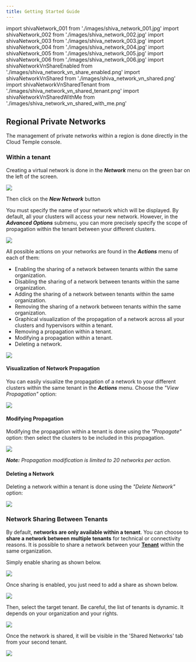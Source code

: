 ```yaml
---
title: Getting Started Guide
---
```

import shivaNetwork_001 from './images/shiva_network_001.jpg'
import shivaNetwork_002 from './images/shiva_network_002.jpg'
import shivaNetwork_003 from './images/shiva_network_003.jpg'
import shivaNetwork_004 from './images/shiva_network_004.jpg'
import shivaNetwork_005 from './images/shiva_network_005.jpg'
import shivaNetwork_006 from './images/shiva_network_006.jpg'
import shivaNetworkVnShareEnabled from './images/shiva_network_vn_share_enabled.png'
import shivaNetworkVnShared from './images/shiva_network_vn_shared.png'
import shivaNetworkVnSharedTenant from './images/shiva_network_vn_shared_tenant.png'
import shivaNetworkVnSharedWithMe from './images/shiva_network_vn_shared_with_me.png'


## Regional Private Networks

The management of private networks within a region is done directly in the Cloud Temple console.

### Within a tenant

Creating a virtual network is done in the __*Network*__ menu on the green bar on the left of the screen.

<img src={shivaNetwork_001} />

Then click on the __*New Network*__ button

You must specify the name of your network which will be displayed. By default, all your clusters will access your new network.
However, in the __*Advanced Options*__ submenu, you can more precisely specify the scope of propagation within the tenant between your different clusters.

<img src={shivaNetwork_002} />

All possible actions on your networks are found in the __*Actions*__ menu of each of them:

- Enabling the sharing of a network between tenants within the same organization.
- Disabling the sharing of a network between tenants within the same organization.
- Adding the sharing of a network between tenants within the same organization.
- Removing the sharing of a network between tenants within the same organization.
- Graphical visualization of the propagation of a network across all your clusters and hypervisors within a tenant.
- Removing a propagation within a tenant.
- Modifying a propagation within a tenant.
- Deleting a network.

<img src={shivaNetwork_003} />

#### Visualization of Network Propagation

You can easily visualize the propagation of a network to your different clusters within the same tenant in the __*Actions*__ menu.
Choose the *"View Propagation"* option:

<img src={shivaNetwork_004} />

#### Modifying Propagation

Modifying the propagation within a tenant is done using the *"Propagate"* option:
then select the clusters to be included in this propagation.

<img src={shivaNetwork_005} />

__*Note:*__ *Propagation modification is limited to 20 networks per action.*

#### Deleting a Network

Deleting a network within a tenant is done using the *"Delete Network"* option:

<img src={shivaNetwork_006} />

### Network Sharing Between Tenants

By default, __networks are only available within a tenant__. You can choose to __share a network between multiple tenants__ for technical or connectivity reasons.
It is possible to share a network between your __[Tenant](../../../console/iam/concepts/#tenant)__ within the same organization.

Simply enable sharing as shown below.

<img src={shivaNetworkVnShareEnabled} />

Once sharing is enabled, you just need to add a share as shown below.

<img src={shivaNetworkVnShared} />

Then, select the target tenant. Be careful, the list of tenants is dynamic.
It depends on your organization and your rights.

<img src={shivaNetworkVnSharedTenant} />

Once the network is shared, it will be visible in the 'Shared Networks' tab from your second tenant.

<img src={shivaNetworkVnSharedWithMe} />